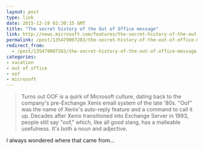 ```yaml
---
layout: post
type: link
date: 2015-12-19 02:30:15 GMT
title: "The secret history of the Out of Office message"
link: http://news.microsoft.com/features/the-secret-history-of-the-out-of-office-message-and-other-fun-facts-about-this-workplace-staple/
permalink: /post/135479007283/the-secret-history-of-the-out-of-office-message
redirect_from: 
  - /post/135479007283/the-secret-history-of-the-out-of-office-message
categories:
- vacation
- out of office
- oof
- microsoft
---
```


<p><blockquote>Turns out OOF is a quirk of Microsoft culture, dating back to the company's pre-Exchange Xenix email system of the late '80s. "Oof" was the name of Xenix's auto-reply feature and a command to call it up. Decades after Xenix transitioned into Exchange Server in 1993, people still say "oof," which, like all good slang, has a malleable usefulness. It's both a noun and adjective.</blockquote>
<p>I always wondered where that came from...</p></p>